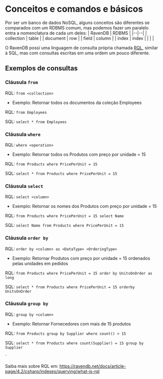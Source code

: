 # Conceitos e comandos e básicos

Por ser um banco de dados NoSQL, alguns conceitos são diferentes se comparados com um RDBMS comum, mas podemos fazer um paralelo entra a nomenclatura de cada um deles: 
| RavenDB  | RDBMS |
|--|--|
| collection | table  |
| document | row |
| field | column |
| index | index |
|  |  |

O RavenDB possí uma linguagem de consulta própria chamada [RQL](https://ravendb.net/docs/article-page/4.2/csharp/indexes/querying/what-is-rql), similar à SQL, mas com consultas escritas em uma ordem um pouco diferente.

## Exemplos de consultas 

### Cláusula `from`
RQL: `from <collection>`

- Exemplo:
Retornar todos os documentos da coleção Employees

RQL: `from Employees`

SQL: `select * from Employees`

### Cláusula `where`
RQL: `where <operation>`

- Exemplo:
Retornar todos os Produtos com preço por unidade = 15

RQL: `from Products where PricePerUnit = 15`

SQL: `select * from Products where PricePerUnit = 15`

### Cláusula `select`
RQL: `select <column>`

- Exemplo:
Retornar os nomes dos Produtos com preço por unidade = 15

RQL: `from Products where PricePerUnit = 15 select Name`

SQL: `select Name from Products where PricePerUnit = 15`

### Cláusula `order by`
RQL: `order by <column> as <DataType> <OrderingType>`

- Exemplo:
Retornar Produtos com preço por unidade = 15 ordenados pelas unidades em pedidos

RQL: `from Products where PricePerUnit = 15 order by UnitsOnOrder as long `

SQL: `select * from Products where PricePerUnit = 15 orderby UnitsOnOrder`

### Cláusula `group by`
RQL: `group by <column>`

- Exemplo:
Retornar Fornecedores com mais de 15 produtos

RQL: `from Products group by Supplier where count() > 15`

SQL: `select * from Products where count(Supplier) = 15 group by Supplier`

`

Saiba mais sobre RQL em: https://ravendb.net/docs/article-page/4.2/csharp/indexes/querying/what-is-rql
<!--stackedit_data:
eyJoaXN0b3J5IjpbLTgwNTY0NjIyNyw3ODc0MjI3MDMsMTA2MT
c1MDEwMSwtMjA1NzkwNTMxOSwtNjc3NzA2NDQ3XX0=
-->